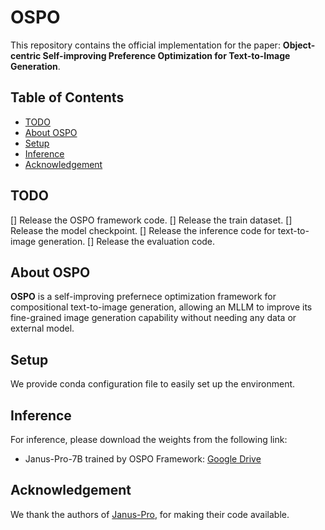 # OSPO
This repository contains the official implementation for the paper: **Object-centric Self-improving Preference Optimization for Text-to-Image Generation**.


## Table of Contents
- [TODO](#todo)
- [About OSPO](#about-ospo)
- [Setup](#setup)
- [Inference](#inference)
- [Acknowledgement](#acknowledgement)


## TODO
[] Release the OSPO framework code.
[] Release the train dataset.
[] Release the model checkpoint.
[] Release the inference code for text-to-image generation.
[] Release the evaluation code.


## About OSPO
**OSPO** is a self-improving prefernece optimization framework for compositional text-to-image generation, allowing an MLLM to improve its fine-grained image generation capability without needing any data or external model. 


## Setup
We provide conda configuration file to easily set up the environment.


## Inference
For inference, please download the weights from the following link:
- Janus-Pro-7B trained by OSPO Framework: [Google Drive](https://drive.google.com/file/d/1XnGDSZoRh8x-JSScrD9OD-WH6hS1uMmg/view?usp=sharing)


## Acknowledgement
We thank the authors of [Janus-Pro](https://github.com/deepseek-ai/Janus?tab=readme-ov-file#janus-pro), for making their code available.
